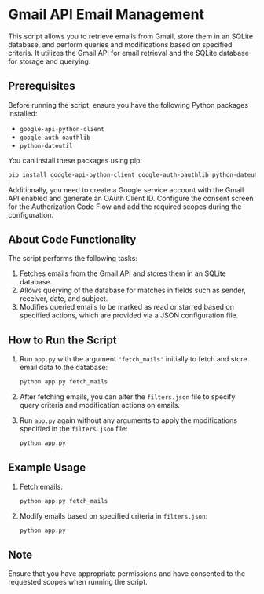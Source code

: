 # Gmail API Email Management

This script allows you to retrieve emails from Gmail, store them in an SQLite database, and perform queries and modifications based on specified criteria. It utilizes the Gmail API for email retrieval and the SQLite database for storage and querying.

## Prerequisites

Before running the script, ensure you have the following Python packages installed:

- `google-api-python-client`
- `google-auth-oauthlib`
- `python-dateutil`

You can install these packages using pip:

```bash
pip install google-api-python-client google-auth-oauthlib python-dateutil
```

Additionally, you need to create a Google service account with the Gmail API enabled and generate an OAuth Client ID. Configure the consent screen for the Authorization Code Flow and add the required scopes during the configuration.

## About Code Functionality

The script performs the following tasks:

1. Fetches emails from the Gmail API and stores them in an SQLite database.
2. Allows querying of the database for matches in fields such as sender, receiver, date, and subject.
3. Modifies queried emails to be marked as read or starred based on specified actions, which are provided via a JSON configuration file.

## How to Run the Script

1. Run `app.py` with the argument `"fetch_mails"` initially to fetch and store email data to the database:

   ```bash
   python app.py fetch_mails
   ```

2. After fetching emails, you can alter the `filters.json` file to specify query criteria and modification actions on emails.

3. Run `app.py` again without any arguments to apply the modifications specified in the `filters.json` file:

   ```bash
   python app.py
   ```

## Example Usage

1. Fetch emails:

   ```bash
   python app.py fetch_mails
   ```

2. Modify emails based on specified criteria in `filters.json`:

   ```bash
   python app.py
   ```

## Note

Ensure that you have appropriate permissions and have consented to the requested scopes when running the script.
